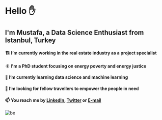 # Hello ✋
## I'm Mustafa, a Data Science Enthusiast from Istanbul, Turkey


#### 🏗️ I’m currently working in the real estate industry as a project specialist

#### ☀️ I'm a PhD student focusing on energy poverty and energy justice

#### 🌱 I’m currently learning data science and machine learning

#### 🌄 I’m looking for fellow travellers to empower the people in need

#### 📫 You reach me by [LinkedIn](https://www.linkedin.com/in/mustafaoglu/), [Twitter](https://twitter.com/M_Mustafaoglu) or [E-mail](mailto:mustafasmustafaoglu@gmail.com) 

![be](https://user-images.githubusercontent.com/29121890/127785247-7c814b85-65d5-4f2c-9a81-a8b9eb7a8fee.png)

